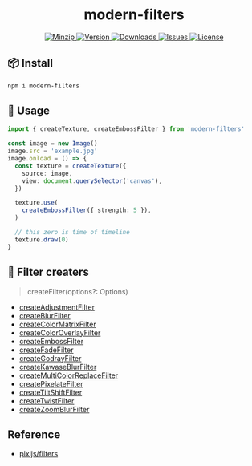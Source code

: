 <h1 align="center">modern-filters</h1>

<p align="center">
  <a href="https://unpkg.com/modern-filters">
    <img src="https://img.shields.io/bundlephobia/minzip/modern-filters" alt="Minzip">
  </a>
  <a href="https://www.npmjs.com/package/modern-filters">
    <img src="https://img.shields.io/npm/v/modern-filters.svg" alt="Version">
  </a>
  <a href="https://www.npmjs.com/package/modern-filters">
    <img src="https://img.shields.io/npm/dm/modern-filters" alt="Downloads">
  </a>
  <a href="https://github.com/qq15725/modern-filters/issues">
    <img src="https://img.shields.io/github/issues/qq15725/modern-filters" alt="Issues">
  </a>
  <a href="https://github.com/qq15725/modern-filters/blob/main/LICENSE">
    <img src="https://img.shields.io/npm/l/modern-filters.svg" alt="License">
  </a>
</p>

## 📦 Install

```sh
npm i modern-filters
```

## 🦄 Usage

```ts
import { createTexture, createEmbossFilter } from 'modern-filters'

const image = new Image()
image.src = 'example.jpg'
image.onload = () => {
  const texture = createTexture({
    source: image,
    view: document.querySelector('canvas'),
  })

  texture.use(
    createEmbossFilter({ strength: 5 }),
  )

  // this zero is time of timeline
  texture.draw(0)
}
```

## 🚀 Filter creaters

> createFilter(options?: Options)

- [createAdjustmentFilter](src/create-adjustment-filter.ts)
- [createBlurFilter](src/create-blur-filter.ts)
- [createColorMatrixFilter](src/create-color-matrix-filter.ts)
- [createColorOverlayFilter](src/create-color-overlay-filter.ts)
- [createEmbossFilter](src/create-emboss-filter.ts)
- [createFadeFilter](src/create-fade-filter.ts)
- [createGodrayFilter](src/create-godray-filter.ts)
- [createKawaseBlurFilter](src/create-kawase-blur-filter.ts)
- [createMultiColorReplaceFilter](src/create-multi-color-replace-filter.ts)
- [createPixelateFilter](src/create-pixelate-filter.ts)
- [createTiltShiftFilter](src/create-tilt-shift-filter.ts)
- [createTwistFilter](src/create-twist-filter.ts)
- [createZoomBlurFilter](src/create-zoom-blur-filter.ts)

## Reference

- [pixijs/filters](https://github.com/pixijs/filters)
